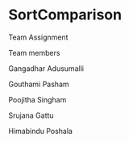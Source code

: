 # SortComparison

Team Assignment

Team members

Gangadhar Adusumalli

Gouthami Pasham

Poojitha Singham

Srujana Gattu

Himabindu Poshala
